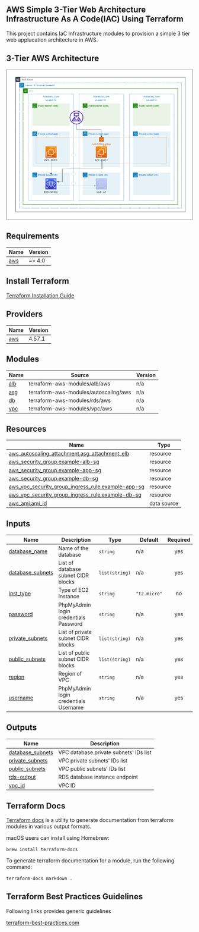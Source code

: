AWS Simple 3-Tier Web Architecture Infrastructure As A Code(IAC) Using Terraform
-----

This project contains IaC Infrastructure modules to provision a simple 3 tier web applucation architecture in AWS.

## 3-Tier AWS Architecture

![3 Tier Web AWS Architecture](docs/images/architecture_3_tier.png)


## Requirements

| Name | Version |
|------|---------|
| <a name="requirement_aws"></a> [aws](#requirement\_aws) | ~> 4.0 |

## Install Terraform

[Terraform Installation Guide](https://learn.hashicorp.com/tutorials/terraform/install-cli)

## Providers

| Name | Version |
|------|---------|
| <a name="provider_aws"></a> [aws](#provider\_aws) | 4.57.1 |

## Modules

| Name | Source | Version |
|------|--------|---------|
| <a name="module_alb"></a> [alb](#module\_alb) | terraform-aws-modules/alb/aws | n/a |
| <a name="module_asg"></a> [asg](#module\_asg) | terraform-aws-modules/autoscaling/aws | n/a |
| <a name="module_db"></a> [db](#module\_db) | terraform-aws-modules/rds/aws | n/a |
| <a name="module_vpc"></a> [vpc](#module\_vpc) | terraform-aws-modules/vpc/aws | n/a |

## Resources

| Name | Type |
|------|------|
| [aws_autoscaling_attachment.asg_attachment_elb](https://registry.terraform.io/providers/hashicorp/aws/latest/docs/resources/autoscaling_attachment) | resource |
| [aws_security_group.example-alb-sg](https://registry.terraform.io/providers/hashicorp/aws/latest/docs/resources/security_group) | resource |
| [aws_security_group.example-app-sg](https://registry.terraform.io/providers/hashicorp/aws/latest/docs/resources/security_group) | resource |
| [aws_security_group.example-db-sg](https://registry.terraform.io/providers/hashicorp/aws/latest/docs/resources/security_group) | resource |
| [aws_vpc_security_group_ingress_rule.example-app-sg](https://registry.terraform.io/providers/hashicorp/aws/latest/docs/resources/vpc_security_group_ingress_rule) | resource |
| [aws_vpc_security_group_ingress_rule.example-db-sg](https://registry.terraform.io/providers/hashicorp/aws/latest/docs/resources/vpc_security_group_ingress_rule) | resource |
| [aws_ami.ami_id](https://registry.terraform.io/providers/hashicorp/aws/latest/docs/data-sources/ami) | data source |

## Inputs

| Name | Description | Type | Default | Required |
|------|-------------|------|---------|:--------:|
| <a name="input_database_name"></a> [database\_name](#input\_database\_name) | Name of the database | `string` | n/a | yes |
| <a name="input_database_subnets"></a> [database\_subnets](#input\_database\_subnets) | List of database subnet CIDR blocks | `list(string)` | n/a | yes |
| <a name="input_inst_type"></a> [inst\_type](#input\_inst\_type) | Type of EC2 Instance | `string` | `"t2.micro"` | no |
| <a name="input_password"></a> [password](#input\_password) | PhpMyAdmin login credentials Password | `string` | n/a | yes |
| <a name="input_private_subnets"></a> [private\_subnets](#input\_private\_subnets) | List of private subnet CIDR blocks | `list(string)` | n/a | yes |
| <a name="input_public_subnets"></a> [public\_subnets](#input\_public\_subnets) | List of public subnet CIDR blocks | `list(string)` | n/a | yes |
| <a name="input_region"></a> [region](#input\_region) | Region of VPC | `string` | n/a | yes |
| <a name="input_username"></a> [username](#input\_username) | PhpMyAdmin login credentials Username | `string` | n/a | yes |

## Outputs

| Name | Description |
|------|-------------|
| <a name="output_database_subnets"></a> [database\_subnets](#output\_database\_subnets) | VPC database private subnets' IDs list |
| <a name="output_private_subnets"></a> [private\_subnets](#output\_private\_subnets) | VPC private subnets' IDs list |
| <a name="output_public_subnets"></a> [public\_subnets](#output\_public\_subnets) | VPC public subnets' IDs list |
| <a name="output_rds-output"></a> [rds-output](#output\_rds-output) | RDS database instance endpoint |
| <a name="output_vpc_id"></a> [vpc\_id](#output\_vpc\_id) | VPC ID |


## Terraform Docs

[Terraform docs](https://github.com/terraform-docs/terraform-docs) is a utility to generate documentation from terraform modules in various output formats.

macOS users can install using Homebrew:

```
brew install terraform-docs
```

To generate terraform documentation for a module, run the following command:

```
terraform-docs markdown .
```

## Terraform Best Practices Guidelines

Following links provides generic guidelines

[terraform-best-practices.com](https://www.terraform-best-practices.com/naming) <br/>